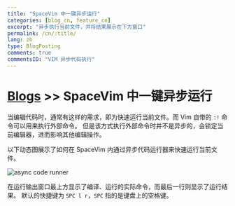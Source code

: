 ```yaml
---
title: "SpaceVim 中一键异步运行"
categories: [blog_cn, feature_cn]
excerpt: "异步执行当前文件，并将结果展示在下方窗口"
permalink: /cn/:title/
lang: zh
type: BlogPosting
comments: true
commentsID: "VIM 异步代码执行"
---
```


# [Blogs](../blog/) >> SpaceVim 中一键异步运行


当编辑代码时，通常有这样的需求，即为快速运行当前文件。而 Vim 自带的 `:!` 命令可以用来执行外部命令。
但是该方式执行外部命令时并不是异步的，会锁定当前编辑器，进而影响其他编辑操作。

以下动态图展示了如何在 SpaceVim 内通过异步代码运行器来快速运行当前文件。

![async code runner](https://user-images.githubusercontent.com/13142418/33722240-141ed716-db2f-11e7-9a4d-c99f05cc1d05.gif)

在运行输出窗口最上方显示了编译、运行的实际命令，而最后一行则显示了运行结果。
默认的快捷键为 `SPC l r`，`SPC` 指的是键盘上的空格键。
